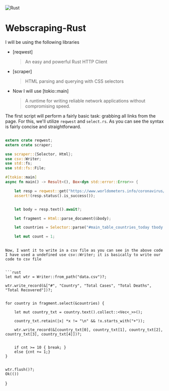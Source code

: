 ![Rust](https://img.shields.io/badge/-Rust-orange)

# Webscraping-Rust

I will be using the following libraries 

- [reqwest]

    > An easy and powerful Rust HTTP Client

- [scraper]

    > HTML parsing and querying with CSS selectors
    
- Now I will use [tokio::main]
 
   > A runtime for writing reliable network applications without compromising speed.
   
The first script will perform a fairly basic task: grabbing all links from the page. For this, we'll utilize `reqwest` and `select.rs`. As you can see the syntax is fairly concise and straightforward.

```rust

extern crate reqwest;
extern crate scraper;

use scraper::{Selector, Html};
use csv::Writer;
use std::fs;
use std::fs::File;

#[tokio::main]
async fn main() -> Result<(), Box<dyn std::error::Error>> {

    let resp = reqwest::get("https://www.worldometers.info/coronavirus/#countries").await?;
    assert!(resp.status().is_success());


    let body = resp.text().await?;

    let fragment = Html::parse_document(&body);

    let countries = Selector::parse("#main_table_countries_today tbody:nth-child(2) tr:not([style*=\"display: none\"]):not(.total_row_world)").unwrap();

    let mut count = 1;
    
 ```
    
    Now, I want it to write in a csv file as you can see in the above code I have used a undefined use csv::Writer; it is basically to write our code to csv file
    
    
    ```rust
    let mut wtr = Writer::from_path("data.csv")?;

    wtr.write_record(&["#", "Country", "Total Cases", "Total Deaths", "Total Recovered"])?;


    for country in fragment.select(&countries) {

        let mut country_txt = country.text().collect::<Vec<_>>();

        country_txt.retain(|x| *x != "\n" && !x.starts_with("+"));

        wtr.write_record(&[country_txt[0], country_txt[1], country_txt[2], country_txt[3], country_txt[4]])?;


        if cnt >= 10 { break; }
        else {cnt += 1;}
    }


    wtr.flush()?;
    Ok(())
}
```
